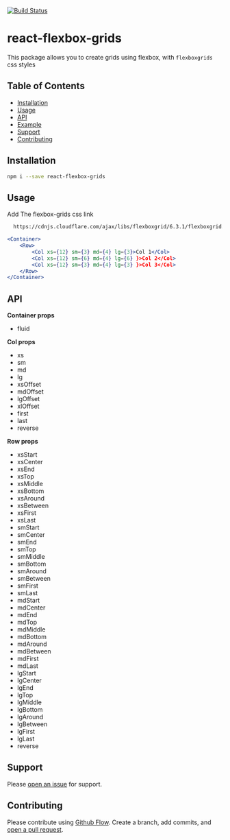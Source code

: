[![Build Status](https://travis-ci.org/webdeveloperpr/react-flexbox-grids.svg?branch=master)](https://travis-ci.org/webdeveloperpr/react-flexbox-grids)
# react-flexbox-grids

This package allows you to create grids using flexbox, with `flexboxgrids` css styles

## Table of Contents

- [Installation](#installation)
- [Usage](#usage)
- [API](#api)
- [Example](#example)
- [Support](#support)
- [Contributing](#contributing)

## Installation

```sh
npm i --save react-flexbox-grids
```

## Usage

Add The flexbox-grids css link

```html
  https://cdnjs.cloudflare.com/ajax/libs/flexboxgrid/6.3.1/flexboxgrid.css
```

```jsx
<Container>
    <Row>
        <Col xs={12} sm={3} md={4} lg={3}>Col 1</Col>
        <Col xs={12} sm={6} md={4} lg={6} }>Col 2</Col>
        <Col xs={12} sm={3} md={4} lg={3} }>Col 3</Col>
    </Row>
</Container>
```

## API

**Container props**
- fluid

**Col props**

- xs
- sm
- md
- lg
- xsOffset
- mdOffset
- lgOffset
- xlOffset
- first
- last
- reverse

**Row props**

- xsStart
- xsCenter
- xsEnd
- xsTop
- xsMiddle
- xsBottom
- xsAround
- xsBetween
- xsFirst
- xsLast
- smStart
- smCenter
- smEnd
- smTop
- smMiddle
- smBottom
- smAround
- smBetween
- smFirst
- smLast
- mdStart
- mdCenter
- mdEnd
- mdTop
- mdMiddle
- mdBottom
- mdAround
- mdBetween
- mdFirst
- mdLast
- lgStart
- lgCenter
- lgEnd
- lgTop
- lgMiddle
- lgBottom
- lgAround
- lgBetween
- lgFirst
- lgLast
- reverse


## Support

Please [open an issue](https://github.com/webdeveloperpr/react-flexbox-grids/issues) for support.

## Contributing

Please contribute using [Github Flow](https://guides.github.com/introduction/flow/). Create a branch, add commits, and [open a pull request](https://github.com/webdeveloperpr/react-flexbox-grids/pulls).


